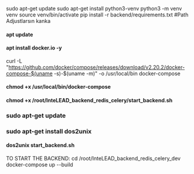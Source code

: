 sudo apt-get update
sudo apt-get install python3-venv
python3 -m venv venv
source venv/bin/activate
pip install -r backend/requirements.txt #Path Adjustlarsın kanka
#### apt update
#### apt install docker.io -y
curl -L "https://github.com/docker/compose/releases/download/v2.20.2/docker-compose-$(uname -s)-$(uname -m)" -o /usr/local/bin docker-compose
#### chmod +x /usr/local/bin/docker-compose
#### chmod +x /root/InteLEAD_backend_redis_celery/start_backend.sh
### sudo apt-get update
### sudo apt-get install dos2unix
#### dos2unix start_backend.sh

TO START THE BACKEND: 
cd /root/InteLEAD_backend_redis_celery_dev
docker-compose up --build